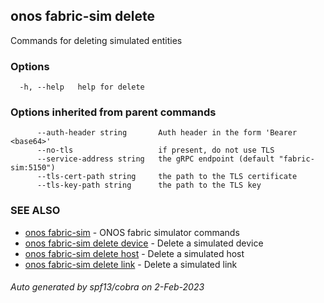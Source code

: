 <!--
SPDX-FileCopyrightText: 2019-present Open Networking Foundation <info@opennetworking.org>

SPDX-License-Identifier: Apache-2.0
-->

## onos fabric-sim delete

Commands for deleting simulated entities

### Options

```
  -h, --help   help for delete
```

### Options inherited from parent commands

```
      --auth-header string       Auth header in the form 'Bearer <base64>'
      --no-tls                   if present, do not use TLS
      --service-address string   the gRPC endpoint (default "fabric-sim:5150")
      --tls-cert-path string     the path to the TLS certificate
      --tls-key-path string      the path to the TLS key
```

### SEE ALSO

* [onos fabric-sim](onos_fabric-sim.md)	 - ONOS fabric simulator commands
* [onos fabric-sim delete device](onos_fabric-sim_delete_device.md)	 - Delete a simulated device
* [onos fabric-sim delete host](onos_fabric-sim_delete_host.md)	 - Delete a simulated host
* [onos fabric-sim delete link](onos_fabric-sim_delete_link.md)	 - Delete a simulated link

###### Auto generated by spf13/cobra on 2-Feb-2023
